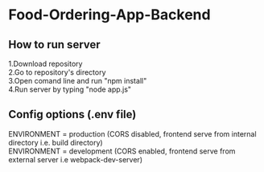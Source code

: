 # Food-Ordering-App-Backend

## How to run server
1.Download repository\
2.Go to repository's directory\
3.Open comand line and run "npm install"\
4.Run server by typing "node app.js"


## Config options (.env file)
ENVIRONMENT = production (CORS disabled, frontend serve from internal directory i.e. build directory)\
ENVIRONMENT = development (CORS enabled, frontend serve from external server i.e webpack-dev-server)



